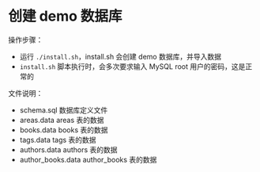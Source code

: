 # 创建 demo 数据库

操作步骤：
- 运行 `./install.sh`，install.sh 会创建 demo 数据库，并导入数据
- `install.sh` 脚本执行时，会多次要求输入 MySQL root 用户的密码，这是正常的

文件说明：
- schema.sql        数据库定义文件
- areas.data        areas 表的数据
- books.data        books 表的数据
- tags.data         tags  表的数据
- authors.data      authors 表的数据
- author_books.data author_books 表的数据
